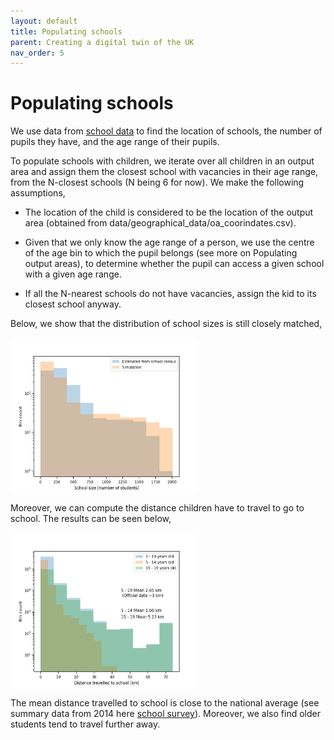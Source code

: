 ```yaml
---
layout: default
title: Populating schools
parent: Creating a digital twin of the UK
nav_order: 5
---
```


Populating schools
========

We use data from [school data](https://www.gov.uk/school-performance-tables) to find the location of schools, the number of pupils they have, and the age range of their pupils. 

To populate schools with children, we iterate over all children in an output area and assign them the closest school with vacancies in their age range, from the N-closest schools (N being 6 for now). We make the following assumptions,

- The location of the child is considered to be the location of the output area (obtained from data/geographical_data/oa_coorindates.csv). 

- Given that we only know the age range of a person, we use the centre of the age bin to which the pupil belongs (see more on Populating output areas), to determine whether the pupil can access a given school with a given age range.

- If all the N-nearest schools do not have vacancies, assign the kid to its closest school anyway.


Below, we show that the distribution of school sizes is still closely matched,

<img src="images/school_size.png" alt="Kitten"
	title="Number of schools with a given size" width="300" height="250" align="middle" />

Moreover, we can compute the distance children have to travel to go to school. The results can be seen below,

<img src="images/distance2school.png" alt="Kitten"
	title="Distance travelled to school" width="300" height="250" align="middle" />

The mean distance travelled to school is close to the national average (see summary data from 2014 here [school survey](https://assets.publishing.service.gov.uk/government/uploads/system/uploads/attachment_data/file/476635/travel-to-school.pdf)). Moreover, we also find older students tend to travel further away.


